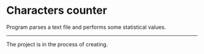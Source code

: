 # Characters counter
Program parses a text file and performs some statistical values.

_________________________________________
The project is in the process of creating.
